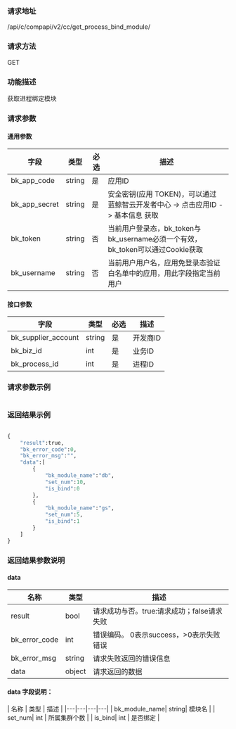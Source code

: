 
### 请求地址

/api/c/compapi/v2/cc/get_process_bind_module/



### 请求方法

GET


### 功能描述

获取进程绑定模块

### 请求参数


#### 通用参数

| 字段 | 类型 | 必选 |  描述 |
|-----------|------------|--------|------------|
| bk_app_code  |  string    | 是 | 应用ID     |
| bk_app_secret|  string    | 是 | 安全密钥(应用 TOKEN)，可以通过 蓝鲸智云开发者中心 -&gt; 点击应用ID -&gt; 基本信息 获取 |
| bk_token     |  string    | 否 | 当前用户登录态，bk_token与bk_username必须一个有效，bk_token可以通过Cookie获取 |
| bk_username  |  string    | 否 | 当前用户用户名，应用免登录态验证白名单中的应用，用此字段指定当前用户 |

#### 接口参数

| 字段                 |  类型      | 必选	   |  描述                 |
|----------------------|------------|--------|-----------------------|
| bk_supplier_account  | string     |是     | 开发商ID       |
| bk_biz_id            | int     | 是     |    业务ID   |
| bk_process_id       | int     | 是     | 进程ID |


### 请求参数示例

```python


```

### 返回结果示例

```python

{
    "result":true,
    "bk_error_code":0,
    "bk_error_msg":"",
    "data":[
        {
            "bk_module_name":"db",
            "set_num":10,
            "is_bind":0
        },
        {
            "bk_module_name":"gs",
            "set_num":5,
            "is_bind":1
        }
    ]
}
```

### 返回结果参数说明

#### data

| 名称  | 类型  | 描述 |
|---|---|---|
| result | bool | 请求成功与否。true:请求成功；false请求失败 |
| bk_error_code | int | 错误编码。 0表示success，>0表示失败错误 |
| bk_error_msg | string | 请求失败返回的错误信息 |
| data | object | 请求返回的数据 |

#### data 字段说明：

| 名称  | 类型  | 描述 |
|---|---|---|---|
| bk_module_name| string| 模块名 |
| set_num| int | 所属集群个数 |
| is_bind| int | 是否绑定 |